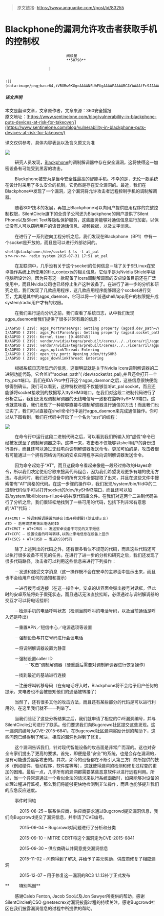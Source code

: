 > 原文链接: https://www.anquanke.com//post/id/83255 


# Blackphone的漏洞允许攻击者获取手机的控制权


                                阅读量   
                                **58798**
                            
                        |
                        
                                                                                                                                    ![](data:image/png;base64,iVBORw0KGgoAAAANSUhEUgAAAAEAAAABCAYAAAAfFcSJAAAAAXNSR0IArs4c6QAAAARnQU1BAACxjwv8YQUAAAAJcEhZcwAADsQAAA7EAZUrDhsAAAANSURBVBhXYzh8+PB/AAffA0nNPuCLAAAAAElFTkSuQmCC)
                                                                                            



##### 译文声明

本文是翻译文章，文章原作者，文章来源：360安全播报
                                <br>原文地址：[https://www.sentinelone.com/blog/vulnerability-in-blackphone-puts-devices-at-risk-for-takeover/](https://www.sentinelone.com/blog/vulnerability-in-blackphone-puts-devices-at-risk-for-takeover/)

译文仅供参考，具体内容表达以及含义原文为准

[![](https://p2.ssl.qhimg.com/t01312bdb0d6be2e858.png)](https://p2.ssl.qhimg.com/t01312bdb0d6be2e858.png)

        研究人员发现，[Blackphone](https://en.wikipedia.org/wiki/Blackphone)的调制解调器中存在安全漏洞，这将使得这一加密设备有可能受到黑客的攻击。

        Blackphone被誉为是当今安全性最高的智能手机。不幸的是，无论一款系统在设计时采用了多么安全的机制，它仍然是存在安全漏洞的。最近，我们在Blackphone中发现了一个漏洞，这个漏洞将允许攻击者远程控制手机的调制解调器。

        随着SGP技术的发展，再加上Blackphone可以向用户提供应用程序的完整控制权限，SilentCircle旗下的全资子公司还为Blackphone的用户提供了Silent Phone以及Silent Text等隐私保护服务，这些服务能够对通信信息进行加密，以保证没有人可以窃听用户的语音通话信息、视频数据，以及文字消息。

        在进行了一系列逆向工程分析之后，我们发现在Blackphone（BP1）中有一个socket是开放的，而且是可以进行外部访问的。

```
shell@blackphone:/dev/socket $ ls -l at_pal
srw-rw-rw- radio system 2015-07-31 17:51 at_pal
```



        在互联网中，几乎没有关于这个socket的任何信息－除了关于SELinux在安卓操作系统上所使用的file_contexts的相关信息。它似乎是为Nvidia Shield平板电脑所设计的，因为只有这一款配备了Icera调制解调器的安卓设备目前还在广泛使用中，而且Nvidia公司也已经停止生产这种设备了。在进行了进一步的分析和研究之后，我们发现了几款应用程序，这几款应用程序能够跟这个socket进行交互，尤其是其中的agps_daemon，它可以将一个普通shell/app用户的权限提升成system/radio用户才有的权限。

        在我们进行逆向分析之前，我们查看了系统日志，从中我们发现agps_daemon给我们提供了很多非常有趣的信息：

```
I/AGPSD ( 219): agps_PortParseArgs: Getting property (agpsd.dev_path=/dev/ttySHM3) from environment 
I/AGPSD ( 219): agps_PortParseArgs: Getting property (agpsd.socket_path=/dev/socket/at_pal) from environment 
D/AGPSD ( 219): Kernel time: [9.408745] 
D/AGPSD ( 219): vendor/nvidia/tegra/prebuilt/ceres/../../icera/ril/agpsd/agps_daemon.c Version : 1.12 
D/AGPSD ( 219): vendor/nvidia/tegra/prebuilt/ceres/../../icera/ril/agpsd/agps_daemon.c Built Dec 2 2014 12:00:30 
D/AGPSD ( 219): agps_uplinkThread: Entering 
I/AGPSD ( 219): open_tty_port: Opening /dev/ttySHM3 
I/AGPSD ( 219): agps_downlinkThread: Entering
```



        根据系统日志所显示的信息，这很明显就是关于Nvidia Icera调制解调器的二进制功能代码，它会监听“socket_path”( /dev/socket/at_pal),并且还会打开一个tty_port端口。我们在IDA Pro中打开这个agps_daemon之后，这些信息很快便能够得到确认。我们可以看到，这种特权进程不仅能够监听at_pal socket，而且还能够将socket接收到的数据写入ttySHM3端口。在我们对这段二进制代码进行了分析之后，我们还发现调制解调器的无线电信号一致都在监听ttySHM3端口。这也就意味着，我们发现了一种能够直接与调制解调器进行通信的方法！而且我们也证实了，我们可以直接在shell命令行中运行agps_daemon来完成通信操作。你可以从下图看到，我们在代码中开启了一个名为“test”的线程：

[![](https://p5.ssl.qhimg.com/t0182a1602ebe035542.png)](https://p5.ssl.qhimg.com/t0182a1602ebe035542.png)

        在命令行中运行这段二进制代码之后，可以看到我们所输入的“虚假“命令已经被发送至了调制解调器之中。这样一来，攻击者不仅能够以shell用户的身份进行操作，而且还可以通过无线电向调制解调器发送命令。更加可怕的是，攻击者很有可能通过一个拥有网络访问权的安卓应用程序来向调制解调器发送命令。

        因为命令起始于“AT”，而且这段命令看起来像是一段经过修改的Hayes命令，所以我们决定使用谷歌来搜索代码组合，因为我们希望发现更多有趣的使用方法。与此同时，我们还将设备中的所有文件全部提取了出来，并且在这些文件中搜索带有“AT”风格的代码。在这一步骤的操作中，我们发现/system/bin/fild中的二进制代码似乎可以打开socket的/dev/ttySHM3端口，而且还可以加载/system/lib/libicera-ril.so中的共享代码库文件。在我们对这两个二进制代码进行了分析之后，我们很轻松地找到了一些可用的代码，包括下列非常有意思的“AT”代码：

```
AT+CMUT – 将调制解调器设为静音(或开启提醒)(防止提示音)
ATD – 启用或禁用拨出电话的ID
AT+CMGT + AT+CMGS – 发送安卓设备不可见的文字短信
AT+CCFC – 设置设备的呼叫转移,以防止来电信息在设备上显示
AT+CSCS + AT+CUSD – 发送USSD代码
```



        除了上述列出的代码之外，还有很多看似不规范的代码，而且这些代码还可以执行很多设备不可见的任务。在进行了进一步的分析和研究之后，我们还发现了很多代码路径，攻击者可以利用这些信息来进行下列操作：

        －发送和接受文字消息（这一操作既不会在安卓的主界面中显示出来，而且也不会给用户任何的通知和提示）

        －进行拨号或连接（在这一操作中，安卓的UI界面会弹出拨号对话框，但此时的安卓系统将处于假死状态，而且通话无法直接挂断，必须通过与调制解调器的交互才可以将电话挂断）

        －检测手机的电话呼叫状态（检测当前呼叫的电话号码，以及当前通话是呼入还是呼出）

        －重置APN／短信中心／电源选项等设置

        －强制设备与其它号码进行会议电话

        －将调制解调器设置为静音

        －强制设置caller ID<br>                 －“攻击”调制解调器（硬重启后需要对调制解调器进行恢复操作）

        －找到最近的基站进行连接

        －注册呼叫转移号码（在有电话呼入时，Blackphone将不会给予用户任何的提示，来电者也不会被告知他们的通话被转接了）

        当然了，还有很多其他的攻击方法，而且还有某些部分的代码是可以进行利用的，在这里我们就不一一列举了。

        当我们验证了这些分析结果之后，我们就申请了相应的CVE漏洞编号，并与SilentCircle公司进行了联系。他们要求我们向Bugcrowd社区提交这些发现。这一漏洞的编号为CVE-2015-6841，在Bugcrowd社区漏洞奖励计划的帮助下，这些问题已经得到了解决，相应的漏洞也得到了修复。

        这个漏洞告诉我们，针对现代智能设备的攻击面是非常广而深的。这也对安全专家们提出了更高的要求。首先，即便是最“安全”的系统，也是会存在漏洞的，是有可能遭受黑客攻击的。其次，如今的设备都在不断引入第三方厂商所提供的技术（例如硬件，驱动程序，软件库等等），这就使得漏洞的检测和修复过程变的更加的困难。最后一点，几乎所有的漏洞都需要某些恶意软件以进行远程利用。所以，当一个异常源通过一个看似合法的请求来执行系统函数时，如果能够对设备的处理过程进行监视，那么我们将能够更快地检测到非法操作，而且也能够提升我们的应急反应速度。

        事件时间轴

            2015-08-25 – 联系供应商，供应商要求通过Bugcrowd提交漏洞信息，我们向Bugcrowd提交了漏洞信息，并申请了CVE编号。

            2015-09-04 – Bugcrowd对问题进行了分析和分类

            2015-09-10 – MITRE CERT将这个漏洞定为CVE-2015-6841

            2015-09-30 – 供应商确认并同意提交漏洞信息

            2015-11-02 – 问题得到了解决, 并给予了美元奖励，供应商修复了相应漏洞

            2015-12-07 – 用于修复这一漏洞的RC3 1.1.13补丁正式发布

**        特别鸣谢**

        感谢Caleb Fenton, Jacob Soo以及Jon Sawyer所提供的帮助。感谢SilentCircle的CSO @netsecrex对漏洞披露过程的持续关注。感谢Bugcrowd社区在我们披露漏洞信息的过程中所提供的帮助。
